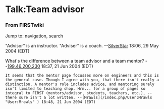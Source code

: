 # Talk:Team advisor

### From FIRSTwiki

Jump to: navigation, search

"Advisor" is an instructor. "Adviser" is a coach.
--[SilverStar](/index.php/User:SilverStar "User:SilverStar" ) 18:06, 29 May
2004 (EDT)

What's the difference between a team advisor and a team mentor?
--[199.46.200.230](/index.php?title=User:199.46.200.230&action=edit
"User:199.46.200.230" ) 18:37, 21 Jun 2004 (EDT)

    It seems that the mentor page focusses more on engineers and this is the general case. Though I agree with you, that there isn't really a distinction. A mentor's role includes advice, and mentoring surely isn't limited to teaching shop. Hrm... for a group of pages so integral to FIRST (mentors/advisor, students, teachers, etc.), -- there sure isn't a lot written. --[Mrawls](/index.php/User:Mrawls "User:Mrawls" ) 18:48, 21 Jun 2004 (EDT) 

